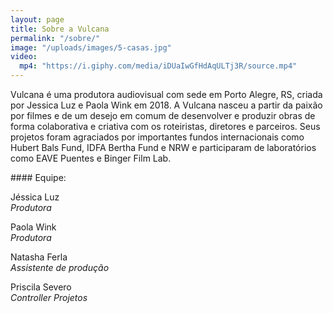 ```yaml
---
layout: page
title: Sobre a Vulcana
permalink: "/sobre/"
image: "/uploads/images/5-casas.jpg"
video:
  mp4: "https://i.giphy.com/media/iDUaIwGfHdAqULTj3R/source.mp4"
---
```


Vulcana é uma produtora audiovisual com sede em Porto Alegre, RS, criada por Jessica Luz e Paola Wink em 2018. A Vulcana nasceu a partir da paixão por filmes e de um desejo em comum de desenvolver e produzir obras de forma colaborativa e criativa com os roteiristas, diretores e parceiros. Seus projetos foram agraciados por importantes fundos internacionais como Hubert Bals Fund, IDFA Bertha Fund e NRW e participaram de laboratórios como EAVE Puentes e Binger Film Lab. 

<div class="team-info" markdown="1">
####  Equipe:

Jéssica Luz  
_Produtora_

Paola Wink  
_Produtora_

Natasha Ferla  
_Assistente de produção_

Priscila Severo  
_Controller Projetos_
</div>
